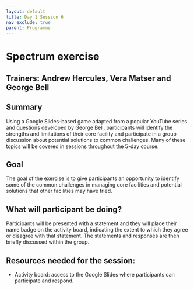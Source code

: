 ```yaml
---
layout: default
title: Day 1 Session 6
nav_exclude: true
parent: Programme
---
```


# Spectrum exercise
## Trainers: Andrew Hercules, Vera Matser and George Bell

## Summary
Using a Google Slides-based game adapted from a popular YouTube series and questions developed by George Bell, participants will identify the strengths and limitations of their core facility and participate in a group discussion about potential solutions to common challenges. Many of these topics will be covered in sessions throughout the 5-day course.

## Goal
The goal of the exercise is to give participants an opportunity to identify some of the common challenges in managing core facilities and potential solutions that other facilities may have tried.

## What will participant be doing?
Participants will be presented with a statement and they will place their name badge on the activity board, indicating the extent to which they agree or disagree with that statement. The statements and responses are then briefly discussed within the group.

## Resources needed for the session:
- Activity board: access to the Google Slides where participants can participate and respond.
